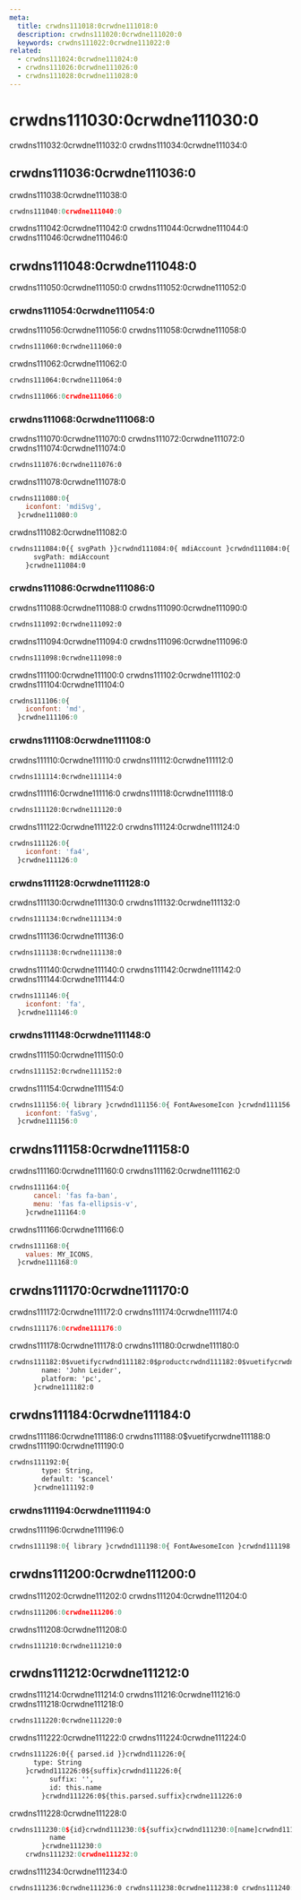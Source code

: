 ```yaml
---
meta:
  title: crwdns111018:0crwdne111018:0
  description: crwdns111020:0crwdne111020:0
  keywords: crwdns111022:0crwdne111022:0
related:
  - crwdns111024:0crwdne111024:0
  - crwdns111026:0crwdne111026:0
  - crwdns111028:0crwdne111028:0
---
```


# crwdns111030:0crwdne111030:0

crwdns111032:0crwdne111032:0 crwdns111034:0crwdne111034:0

<entry-ad />

## crwdns111036:0crwdne111036:0

crwdns111038:0crwdne111038:0

```js
crwdns111040:0crwdne111040:0
```

crwdns111042:0crwdne111042:0 crwdns111044:0crwdne111044:0 crwdns111046:0crwdne111046:0

## crwdns111048:0crwdne111048:0

crwdns111050:0crwdne111050:0 crwdns111052:0crwdne111052:0

### crwdns111054:0crwdne111054:0

crwdns111056:0crwdne111056:0 crwdns111058:0crwdne111058:0

```html
crwdns111060:0crwdne111060:0
```

crwdns111062:0crwdne111062:0

```bash
crwdns111064:0crwdne111064:0
```

```js
crwdns111066:0crwdne111066:0
```

### crwdns111068:0crwdne111068:0

crwdns111070:0crwdne111070:0 crwdns111072:0crwdne111072:0 crwdns111074:0crwdne111074:0

```bash
crwdns111076:0crwdne111076:0
```

crwdns111078:0crwdne111078:0

```js
crwdns111080:0{
    iconfont: 'mdiSvg',
  }crwdne111080:0
```

crwdns111082:0crwdne111082:0

```html
crwdns111084:0{{ svgPath }}crwdnd111084:0{ mdiAccount }crwdnd111084:0{
      svgPath: mdiAccount
    }crwdne111084:0
```

### crwdns111086:0crwdne111086:0

crwdns111088:0crwdne111088:0 crwdns111090:0crwdne111090:0

```html
crwdns111092:0crwdne111092:0
```

crwdns111094:0crwdne111094:0 crwdns111096:0crwdne111096:0

```bash
crwdns111098:0crwdne111098:0
```

crwdns111100:0crwdne111100:0 crwdns111102:0crwdne111102:0 crwdns111104:0crwdne111104:0

```js
crwdns111106:0{
    iconfont: 'md',
  }crwdne111106:0
```

### crwdns111108:0crwdne111108:0

crwdns111110:0crwdne111110:0 crwdns111112:0crwdne111112:0

```html
crwdns111114:0crwdne111114:0
```

crwdns111116:0crwdne111116:0 crwdns111118:0crwdne111118:0

```bash
crwdns111120:0crwdne111120:0
```

crwdns111122:0crwdne111122:0 crwdns111124:0crwdne111124:0

```js
crwdns111126:0{
    iconfont: 'fa4',
  }crwdne111126:0
```

### crwdns111128:0crwdne111128:0

crwdns111130:0crwdne111130:0 crwdns111132:0crwdne111132:0

```html
crwdns111134:0crwdne111134:0
```

crwdns111136:0crwdne111136:0

```bash
crwdns111138:0crwdne111138:0
```

crwdns111140:0crwdne111140:0 crwdns111142:0crwdne111142:0 crwdns111144:0crwdne111144:0

```js
crwdns111146:0{
    iconfont: 'fa',
  }crwdne111146:0
```

### crwdns111148:0crwdne111148:0

crwdns111150:0crwdne111150:0

```bash
crwdns111152:0crwdne111152:0
```

crwdns111154:0crwdne111154:0

```js
crwdns111156:0{ library }crwdnd111156:0{ FontAwesomeIcon }crwdnd111156:0{ fas }crwdnd111156:0{
    iconfont: 'faSvg',
  }crwdne111156:0
```

## crwdns111158:0crwdne111158:0

crwdns111160:0crwdne111160:0 crwdns111162:0crwdne111162:0

```js
crwdns111164:0{
      cancel: 'fas fa-ban',
      menu: 'fas fa-ellipsis-v',
    }crwdne111164:0
```

crwdns111166:0crwdne111166:0

```js
crwdns111168:0{
    values: MY_ICONS,
  }crwdne111168:0
```

## crwdns111170:0crwdne111170:0

crwdns111172:0crwdne111172:0 crwdns111174:0crwdne111174:0

```js
crwdns111176:0crwdne111176:0
```

crwdns111178:0crwdne111178:0 crwdns111180:0crwdne111180:0

```html
crwdns111182:0$vuetifycrwdnd111182:0$productcrwdnd111182:0$vuetifycrwdnd111182:0$supportcrwdnd111182:0$vuetifycrwdnd111182:0$steamcrwdnd111182:0{
        name: 'John Leider',
        platform: 'pc',
      }crwdne111182:0
```

## crwdns111184:0crwdne111184:0

crwdns111186:0crwdne111186:0 crwdns111188:0$vuetifycrwdne111188:0 crwdns111190:0crwdne111190:0

```html
crwdns111192:0{
        type: String,
        default: '$cancel'
      }crwdne111192:0
```

### crwdns111194:0crwdne111194:0

crwdns111196:0crwdne111196:0

```js
crwdns111198:0{ library }crwdnd111198:0{ FontAwesomeIcon }crwdnd111198:0{ faBars }crwdnd111198:0{ faVuejs }crwdne111198:0
```

## crwdns111200:0crwdne111200:0

crwdns111202:0crwdne111202:0 crwdns111204:0crwdne111204:0

```js
crwdns111206:0crwdne111206:0
```

crwdns111208:0crwdne111208:0

```stylus
crwdns111210:0crwdne111210:0
```

## crwdns111212:0crwdne111212:0

crwdns111214:0crwdne111214:0 crwdns111216:0crwdne111216:0 crwdns111218:0crwdne111218:0

```html
crwdns111220:0crwdne111220:0
```

crwdns111222:0crwdne111222:0 crwdns111224:0crwdne111224:0

```html
crwdns111226:0{{ parsed.id }}crwdnd111226:0{
      type: String
    }crwdnd111226:0${suffix}crwdnd111226:0{
          suffix: '',
          id: this.name
        }crwdnd111226:0${this.parsed.suffix}crwdne111226:0
```

crwdns111228:0crwdne111228:0

```js
crwdns111230:0${id}crwdnd111230:0${suffix}crwdnd111230:0[name]crwdnd111230:0{
          name
        }crwdne111230:0
    crwdns111232:0crwdne111232:0
```

crwdns111234:0crwdne111234:0

```html
crwdns111236:0crwdne111236:0 crwdns111238:0crwdne111238:0 crwdns111240:0crwdne111240:0 crwdns111242:0$visibility_outlinecrwdnd111242:0$visibility_off_outlinecrwdne111242:0 crwdns111244:0$visibility_outlinecrwdne111244:0
```

<backmatter />
